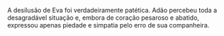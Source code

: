 ﻿A desilusão de Eva foi verdadeiramente patética. Adão percebeu toda a desagradável situação e, embora de coração pesaroso e abatido, expressou apenas piedade e simpatia pelo erro de sua companheira.